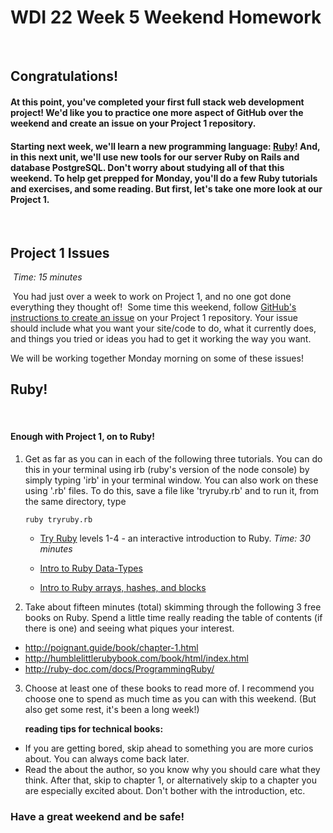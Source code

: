 # WDI 22 Week 5 Weekend Homework
​

## Congratulations!  

#### At this point, you've completed your first full  stack web development project! We'd like you to practice one more aspect of GitHub over the weekend and create an issue on your Project 1 repository.

#### Starting next week, we'll learn a new programming language: [Ruby](https://www.ruby-lang.org/en/)!  And, in this next unit, we'll use new tools for our server Ruby on Rails and database PostgreSQL. Don't worry about studying all of that this weekend. To help get prepped for Monday, you'll do a few Ruby tutorials and exercises, and some reading. But first, let's take one more look at our Project 1. 
​

## Project 1 Issues
​
*Time: 15 minutes*

​
You had just over a week to work on Project 1, and no one got done everything they thought of! 
​
Some time this weekend, follow [GitHub's instructions to create an issue](https://help.github.com/articles/creating-an-issue) on your Project 1 repository. Your issue should include what you want your site/code to do, what it currently does, and things you tried or ideas you had to get it working the way you want.

We will be working together Monday morning on some of these issues! 
​

## Ruby!
​

#### Enough with Project 1, on to Ruby! 

1. Get as far as you can in each of the following three tutorials. You can do this in your terminal using irb (ruby's version of the node console) by simply typing 'irb' in your terminal window. You can also work on these using '.rb' files. To do this, save a file like 'tryruby.rb' and to run it, from the same directory, type 

     ``` ruby tryruby.rb ```

    - [Try Ruby](http://tryruby.org/levels/1/challenges/0) levels 1-4 - an interactive introduction to Ruby. *Time: 30 minutes*

   - [Intro to Ruby Data-Types](https://github.com/sf-wdi-22-23/modules-23/blob/master/w06-ruby-on-rails/d1-dusk-intro-to-ruby/tutorials-ruby-data-types.md)

   - [Intro to Ruby arrays, hashes, and blocks](https://github.com/sf-wdi-22-23/modules-23/blob/master/w06-ruby-on-rails/d1-dusk-intro-to-ruby/tutorials-arrays-hashes-blocks.md)

2. Take about fifteen minutes (total) skimming through the following 3 free books on Ruby. Spend a little time really reading the table of contents (if there is one) and seeing what piques your interest. 

 - http://poignant.guide/book/chapter-1.html
 - http://humblelittlerubybook.com/book/html/index.html
 - http://ruby-doc.com/docs/ProgrammingRuby/

3. Choose at least one of these books to read more of. I recommend you choose one to spend as much time as you can with this weekend. (But also get some rest, it's been a long week!) 

     **reading tips for technical books:**
  - If you are getting bored, skip ahead to something you are more curios about. You can always come back later.
  - Read the about the author, so you know why you should care what they think. After that, skip to chapter 1, or alternatively skip to a chapter you are especially excited about. Don't bother with the introduction, etc. 

### Have a great weekend and be safe!

